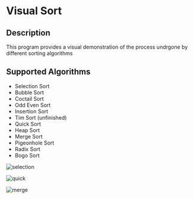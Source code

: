# Visual Sort

## Description
This program provides a visual demonstration of the process undrgone by different sorting algorithms

## Supported Algorithms

* Selection Sort
* Bubble Sort
* Coctail Sort
* Odd Even Sort
* Insertion Sort
* Tim Sort (unfinished)
* Quick Sort
* Heap Sort
* Merge Sort
* Pigeonhole Sort
* Radix Sort
* Bogo Sort

![selection](https://user-images.githubusercontent.com/36581610/50039444-c1076c80-0000-11e9-8d39-0bbdafa8c048.gif)

![quick](https://user-images.githubusercontent.com/36581610/50039446-c6fd4d80-0000-11e9-9ff7-1dff0a75cf46.gif)

![merge](https://user-images.githubusercontent.com/36581610/50039448-cd8bc500-0000-11e9-913c-34883d2462e0.gif)
